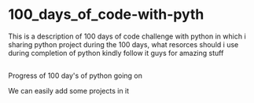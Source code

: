 # 100_days_of_code-with-pyth
This is a description of 100 days of code challenge with python in which i sharing python project during the 100 days, what resorces should i use during completion of python
kindly follow it guys for amazing stuff

##
Progress of 100 day's of python going on 

We can easily add some projects in it 
